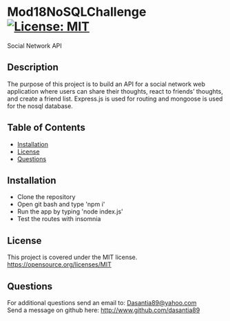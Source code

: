 # Mod18NoSQLChallenge   [![License: MIT](https://img.shields.io/badge/License-MIT-yellow.svg)](https://opensource.org/licenses/MIT)
Social Network API
## Description
The purpose of this project is to build an API for a social network web application where users can share their thoughts, react to friends’ thoughts, and create a friend list. Express.js is used for routing and mongoose is used for the nosql database.

  ## Table of Contents<br>
  - [Installation](#installation)
- [License](#license)
- [Questions](#questions)
## Installation
- Clone the repository
- Open git bash and type 'npm i'
- Run the app by typing 'node index.js'
- Test the routes with insomnia
## License 
This project is covered under the MIT license.   https://opensource.org/licenses/MIT

  ## Questions
  
  For additional questions send an email to: Dasantia89@yahoo.com <br>
  Send a message on github here: http://www.github.com/dasantia89
    
